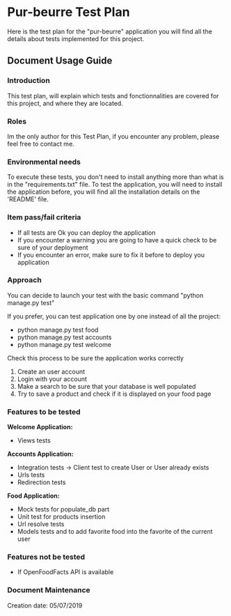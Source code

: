 # Pur-beurre Test Plan
Here is the test plan for the "pur-beurre" application you will find all the details about tests implemented for this project.

## Document Usage Guide

### Introduction
This test plan, will explain which tests and fonctionnalities are covered for this project, and where they are located.

### Roles
Im the only author for this Test Plan, if you encounter any problem, please feel free to contact me.

### Environmental needs
To execute these tests, you don't need to install anything more than what is in the "requirements.txt" file.
To test the application, you will need to install the application before, you will find all the installation details on the 'README' file.

### Item pass/fail criteria
* If all tests are Ok you can deploy the application
* If you encounter a warning you are going to have a quick check to be sure of your deployment
* If you encounter an error, make sure to  fix it before to deploy you application

### Approach
You can decide to launch your test with the basic command "python manage.py test"

If you prefer, you can test application one by one instead of all the project:
* python manage.py test food
* python manage.py test accounts
* python manage.py test welcome

Check this process to be sure the application works correctly
1. Create an user account
2. Login with your account
3. Make a search to be sure that your database is well populated
4. Try to save a product and check if it is displayed on your food page

### Features to be tested
__Welcome Application:__
* Views tests

__Accounts Application:__
* Integration tests -> Client test to create User or User already exists
* Urls tests
* Redirection tests

__Food Application:__
* Mock tests for populate_db part
* Unit test for products insertion
* Url resolve tests
* Models tests and to add favorite food into the favorite of the current user

### Features not be tested
* If OpenFoodFacts API is available

### Document Maintenance
Creation date: 05/07/2019
